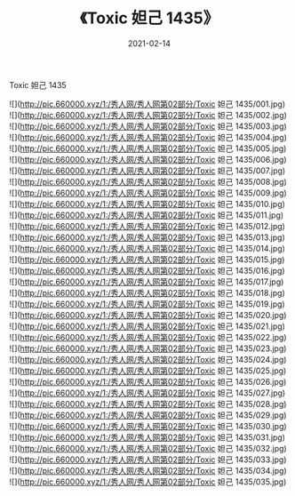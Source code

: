 ﻿---
layout: post
title:  《Toxic 妲己 1435》
date:   2021-02-14
img: http://pic.660000.xyz/1:/秀人网/秀人网第02部分/Toxic 妲己 1435/000.jpg
categories: [美女, 清纯, 唯美]
---

Toxic 妲己 1435

  ![](http://pic.660000.xyz/1:/秀人网/秀人网第02部分/Toxic 妲己 1435/001.jpg) <br> ![](http://pic.660000.xyz/1:/秀人网/秀人网第02部分/Toxic 妲己 1435/002.jpg) <br> ![](http://pic.660000.xyz/1:/秀人网/秀人网第02部分/Toxic 妲己 1435/003.jpg) <br> ![](http://pic.660000.xyz/1:/秀人网/秀人网第02部分/Toxic 妲己 1435/004.jpg) <br> ![](http://pic.660000.xyz/1:/秀人网/秀人网第02部分/Toxic 妲己 1435/005.jpg) <br> ![](http://pic.660000.xyz/1:/秀人网/秀人网第02部分/Toxic 妲己 1435/006.jpg) <br> ![](http://pic.660000.xyz/1:/秀人网/秀人网第02部分/Toxic 妲己 1435/007.jpg) <br> ![](http://pic.660000.xyz/1:/秀人网/秀人网第02部分/Toxic 妲己 1435/008.jpg) <br> ![](http://pic.660000.xyz/1:/秀人网/秀人网第02部分/Toxic 妲己 1435/009.jpg) <br> ![](http://pic.660000.xyz/1:/秀人网/秀人网第02部分/Toxic 妲己 1435/010.jpg) <br> ![](http://pic.660000.xyz/1:/秀人网/秀人网第02部分/Toxic 妲己 1435/011.jpg) <br> ![](http://pic.660000.xyz/1:/秀人网/秀人网第02部分/Toxic 妲己 1435/012.jpg) <br> ![](http://pic.660000.xyz/1:/秀人网/秀人网第02部分/Toxic 妲己 1435/013.jpg) <br> ![](http://pic.660000.xyz/1:/秀人网/秀人网第02部分/Toxic 妲己 1435/014.jpg) <br> ![](http://pic.660000.xyz/1:/秀人网/秀人网第02部分/Toxic 妲己 1435/015.jpg) <br> ![](http://pic.660000.xyz/1:/秀人网/秀人网第02部分/Toxic 妲己 1435/016.jpg) <br> ![](http://pic.660000.xyz/1:/秀人网/秀人网第02部分/Toxic 妲己 1435/017.jpg) <br> ![](http://pic.660000.xyz/1:/秀人网/秀人网第02部分/Toxic 妲己 1435/018.jpg) <br> ![](http://pic.660000.xyz/1:/秀人网/秀人网第02部分/Toxic 妲己 1435/019.jpg) <br> ![](http://pic.660000.xyz/1:/秀人网/秀人网第02部分/Toxic 妲己 1435/020.jpg) <br> ![](http://pic.660000.xyz/1:/秀人网/秀人网第02部分/Toxic 妲己 1435/021.jpg) <br> ![](http://pic.660000.xyz/1:/秀人网/秀人网第02部分/Toxic 妲己 1435/022.jpg) <br> ![](http://pic.660000.xyz/1:/秀人网/秀人网第02部分/Toxic 妲己 1435/023.jpg) <br> ![](http://pic.660000.xyz/1:/秀人网/秀人网第02部分/Toxic 妲己 1435/024.jpg) <br> ![](http://pic.660000.xyz/1:/秀人网/秀人网第02部分/Toxic 妲己 1435/025.jpg) <br> ![](http://pic.660000.xyz/1:/秀人网/秀人网第02部分/Toxic 妲己 1435/026.jpg) <br> ![](http://pic.660000.xyz/1:/秀人网/秀人网第02部分/Toxic 妲己 1435/027.jpg) <br> ![](http://pic.660000.xyz/1:/秀人网/秀人网第02部分/Toxic 妲己 1435/028.jpg) <br> ![](http://pic.660000.xyz/1:/秀人网/秀人网第02部分/Toxic 妲己 1435/029.jpg) <br> ![](http://pic.660000.xyz/1:/秀人网/秀人网第02部分/Toxic 妲己 1435/030.jpg) <br> ![](http://pic.660000.xyz/1:/秀人网/秀人网第02部分/Toxic 妲己 1435/031.jpg) <br> ![](http://pic.660000.xyz/1:/秀人网/秀人网第02部分/Toxic 妲己 1435/032.jpg) <br> ![](http://pic.660000.xyz/1:/秀人网/秀人网第02部分/Toxic 妲己 1435/033.jpg) <br> ![](http://pic.660000.xyz/1:/秀人网/秀人网第02部分/Toxic 妲己 1435/034.jpg) <br> ![](http://pic.660000.xyz/1:/秀人网/秀人网第02部分/Toxic 妲己 1435/035.jpg) <br>